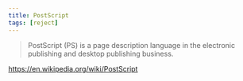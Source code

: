```yaml
---
title: PostScript
tags: [reject]
---
```


> PostScript (PS) is a page description language in the electronic publishing
> and desktop publishing business.

<https://en.wikipedia.org/wiki/PostScript>
